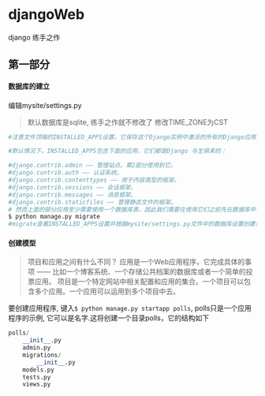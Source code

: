 # djangoWeb
django 练手之作
## 第一部分
#### 数据库的建立
编辑mysite/settings.py
> 默认数据库是sqlite, 练手之作就不修改了
> 修改TIME_ZONE为CST

```python
#注意文件顶端的INSTALLED_APPS设置。它保存这个Django实例中激活的所有的Django应用的名字。 应用可以在多个项目中使用，而且你可以将这些应用打包和分发给其他人在他们的项目中使用。

#默认情况下，INSTALLED_APPS包含下面的应用，它们都是Django 与生俱来的：

#django.contrib.admin —— 管理站点。第2部分使用到它。
#django.contrib.auth —— 认证系统。
#django.contrib.contenttypes —— 用于内容类型的框架。
#django.contrib.sessions —— 会话框架。
#django.contrib.messages —— 消息框架。
#django.contrib.staticfiles —— 管理静态文件的框架。
# 然而上面的部分应用至少需要使用一个数据库表，因此我们需要在使用它们之前先在数据库中创建相应的表
$ python manage.py migrate
#migrate查看INSTALLED_APPS设置并根据mysite/settings.py文件中的数据库设置创建任何必要的数据库表，数据库的迁移还会跟踪应用的变化
```

#### 创建模型
> 项目和应用之间有什么不同？ 应用是一个Web应用程序，它完成具体的事项 —— 比如一个博客系统、一个存储公共档案的数据库或者一个简单的投票应用。 项目是一个特定网站中相关配置和应用的集合。一个项目可以包含多个应用。一个应用可以运用到多个项目中去。

要创建应用程序, 键入`$ python manage.py startapp polls`, polls只是一个应用程序的示例, 它可以是名字.这将创建一个目录polls，它的结构如下
```python
polls/
    __init__.py
    admin.py
    migrations/
        __init__.py
    models.py
    tests.py
    views.py
```
